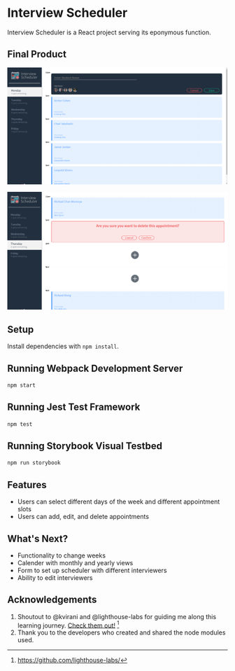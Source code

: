 # Interview Scheduler

Interview Scheduler is a React project serving its eponymous function.

## Final Product

![Form to Add/Edit Appointment](https://github.com/ConsensusAI/scheduler/blob/master/docs/appointment-form.png)

![Confirming Delete](https://github.com/ConsensusAI/scheduler/blob/master/docs/confirm-delete.png)

## Setup

Install dependencies with `npm install`.

## Running Webpack Development Server

```sh
npm start
```

## Running Jest Test Framework

```sh
npm test
```

## Running Storybook Visual Testbed

```sh
npm run storybook
```

## Features

- Users can select different days of the week and different appointment slots
- Users can add, edit, and delete appointments

## What's Next?

- Functionality to change weeks
- Calender with monthly and yearly views
- Form to set up scheduler with different interviewers
- Ability to edit interviewers

## Acknowledgements

1. Shoutout to @kvirani and @lighthouse-labs for guiding me along this learning journey. [Check them out!](https://www.lighthouselabs.ca/) [^1]
2. Thank you to the developers who created and shared the node modules used.

[^1]: https://github.com/lighthouse-labs/
